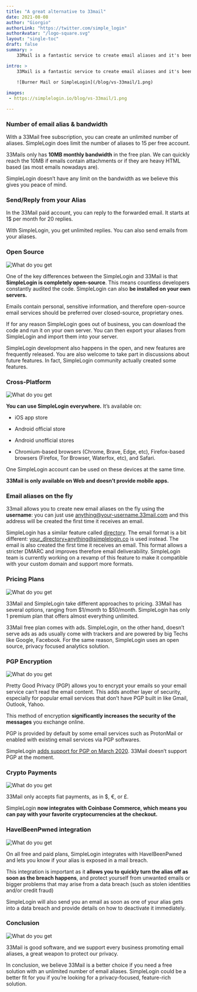 ```yaml
---
title: "A great alternative to 33mail"
date: 2021-08-08
author: "Giorgio"
authorLink: "https://twitter.com/simple_login"
authorAvatar: "/logo-square.svg"
layout: "single-toc"
draft: false
summary: >
    33Mail is a fantastic service to create email aliases and it's been online for more than 10 years. Here are the main differences between SimpleLogin and 33Mail.

intro: >
    33Mail is a fantastic service to create email aliases and it's been online for more than 10 years. Here are the main differences between SimpleLogin and 33Mail.

    ![Burner Mail or SimpleLogin](/blog/vs-33mail/1.png)
    
images: 
 - https://simplelogin.io/blog/vs-33mail/1.png

---
```


### Number of email alias & bandwidth

With a 33Mail free subscription, you can create an unlimited number of aliases. SimpleLogin does limit the number of aliases to 15 per free account.

33Mails only has **10MB monthly bandwidth** in the free plan. We can quickly reach the 10MB if emails contain attachments or if they are heavy HTML based (as most emails nowadays are).

SimpleLogin doesn’t have any limit on the bandwidth as we believe this gives you peace of mind.

### Send/Reply from your Alias

In the 33Mail paid account, you can reply to the forwarded email. It starts at 1$ per month for 20 replies.

With SimpleLogin, you get unlimited replies. You can also send emails from your aliases.

### Open Source

![What do you get](/blog/vs-33mail/2.png)

One of the key differences between the SimpleLogin and 33Mail is that **SimpleLogin is completely open-source**. This means countless developers constantly audited the code. SimpleLogin can also **be installed on your own servers.**

Emails contain personal, sensitive information, and therefore open-source email services should be preferred over closed-source, proprietary ones.

If for any reason SimpleLogin goes out of business, you can download the code and run it on your own server. You can then export your aliases from SimpleLogin and import them into your server.

SimpleLogin development also happens in the open, and new features are frequently released. You are also welcome to take part in discussions about future features. In fact, SimpleLogin community actually created some features.

### Cross-Platform

![What do you get](/blog/vs-33mail/3.png)

**You can use SimpleLogin everywhere.** It’s available on:

*   iOS app store

*   Android official store

*   Android unofficial stores

*   Chromium-based browsers (Chrome, Brave, Edge, etc), Firefox-based browsers (Firefox, Tor Browser, Waterfox, etc), and Safari.

One SimpleLogin account can be used on these devices at the same time.

**33Mail is only available on Web and doesn’t provide mobile apps.**

### Email aliases on the fly

33mail allows you to create new email aliases on the fly using the **username**: you can just use anything@your-username.33mail.com and this address will be created the first time it receives an email.

SimpleLogin has a similar feature called [directory](/blog/alias-directory/). The email format is a bit different: your_directory+anything@simplelogin.co is used instead. The email is also created the first time it receives an email. This format allows a stricter DMARC and improves therefore email deliverability. SimpleLogin team is currently working on a revamp of this feature to make it compatible with your custom domain and support more formats. 

### Pricing Plans

![What do you get](/blog/vs-33mail/5.png)

33Mail and SimpleLogin take different approaches to pricing. 33Mail has several options, ranging from $1/month to $50/month. SimpleLogin has only 1 premium plan that offers almost everything unlimited.

33Mail free plan comes with ads. SimpleLogin, on the other hand, doesn’t serve ads as ads usually come with trackers and are powered by big Techs like Google, Facebook. For the same reason, SimpleLogin uses an open source, privacy focused analytics solution. 

### PGP Encryption

![What do you get](/blog/vs-33mail/6.png)

Pretty Good Privacy (PGP) allows you to encrypt your emails so your email service can’t read the email content. This adds another layer of security, especially for popular email services that don’t have PGP built in like Gmail, Outlook, Yahoo.

This method of encryption **significantly increases the security of the messages** you exchange online.

PGP is provided by default by some email services such as ProtonMail or enabled with existing email services via PGP softwares.

SimpleLogin [adds support for PGP on March 2020](https://simplelogin.io/blog/introducing-pgp/). 33Mail doesn’t support PGP at the moment.

### Crypto Payments

![What do you get](/blog/vs-33mail/7.png)

33Mail only accepts fiat payments, as in $, €, or £. 

SimpleLogin **now integrates with Coinbase Commerce, which means you can pay with your favorite cryptocurrencies at the checkout.**

### HaveIBeenPwned integration

![What do you get](/blog/vs-33mail/8.png)

On all free and paid plans, SimpleLogin integrates with HaveIBeenPwned and lets you know if your alias is exposed in a mail breach.

This integration is important as it **allows you to quickly turn the alias off as soon as the breach happens**, and protect yourself from unwanted emails or bigger problems that may arise from a data breach (such as stolen identities and/or credit fraud)

SimpleLogin will also send you an email as soon as one of your alias gets into a data breach and provide details on how to deactivate it immediately.

### Conclusion

![What do you get](/blog/vs-33mail/9.png)

33Mail is good software, and we support every business promoting email aliases, a great weapon to protect our privacy. 

In conclusion, we believe 33Mail is a better choice if you need a free solution with an unlimited number of email aliases. SimpleLogin could be a better fit for you if you’re looking for a privacy-focused, feature-rich solution.
